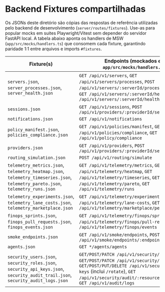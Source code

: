 # Backend Fixtures compartilhadas

Os JSONs deste diretório são cópias das respostas de referência utilizadas pelo backend de desenvolvimento (`server/routes/fixtures`). Use-as para popular mocks em suites Playwright/Vitest sem depender do servidor FastAPI local. A tabela abaixo aponta os handlers de MSW (`app/src/mocks/handlers.ts`) que consomem cada fixture, garantindo paridade 1:1 entre arquivos e imports `#fixtures`.

| Fixture(s) | Endpoints (mockados em `app/src/mocks/handlers.ts`) |
| --- | --- |
| `servers.json`, `server_processes.json`, `server_health.json` | `GET /api/v1/servers`, `GET /api/v1/servers/processes`, `POST /api/v1/servers/:serverId/process/:action`, `GET /api/v1/servers/:serverId/health`, `POST /api/v1/servers/:serverId/health/ping` |
| `sessions.json` | `GET /api/v1/sessions`, `POST /api/v1/providers/:providerId/sessions` |
| `notifications.json` | `GET /api/v1/notifications` |
| `policy_manifest.json`, `policies_compliance.json` | `GET /api/v1/policies/manifest`, `GET /api/v1/policies/compliance`, `GET /api/v1/policy/compliance` |
| `providers.json` | `GET /api/v1/providers`, `POST /api/v1/providers/:providerId/sessions` |
| `routing_simulation.json` | `POST /api/v1/routing/simulate` |
| `telemetry_metrics.json`, `telemetry_heatmap.json`, `telemetry_timeseries.json`, `telemetry_pareto.json`, `telemetry_runs.json` | `GET /api/v1/telemetry/metrics`, `GET /api/v1/telemetry/heatmap`, `GET /api/v1/telemetry/timeseries`, `GET /api/v1/telemetry/pareto`, `GET /api/v1/telemetry/runs` |
| `telemetry_experiments.json`, `telemetry_lane_costs.json`, `telemetry_marketplace.json` | `GET /api/v1/telemetry/experiments`, `GET /api/v1/telemetry/lane-costs`, `GET /api/v1/telemetry/marketplace/performance` |
| `finops_sprints.json`, `finops_pull_requests.json`, `finops_events.json` | `GET /api/v1/telemetry/finops/sprints`, `GET /api/v1/telemetry/finops/pull-requests`, `GET /api/v1/telemetry/finops/events` |
| `smoke_endpoints.json` | `GET /api/v1/smoke/endpoints`, `POST /api/v1/smoke/endpoints/:endpointId/run` |
| `agents.json` | `GET */agents/agents` |
| `security_users.json`, `security_roles.json`, `security_api_keys.json`, `security_audit_trail.json`, `security_audit_logs.json` | `GET/POST/PATCH /api/v1/security/users`, `GET/POST/PATCH /api/v1/security/roles`, `GET/POST/PUT/DELETE /api/v1/security/api-keys` (inclui `/rotate`), `GET /api/v1/security/audit/:resource/:resourceId`, `GET /api/v1/audit/logs` |
